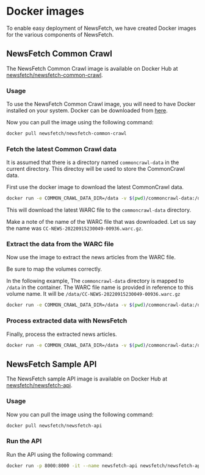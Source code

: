 # Docker images

To enable easy deployment of NewsFetch, we have created Docker images for the various components of NewsFetch.

## NewsFetch Common Crawl

The NewsFetch Common Crawl image is available on Docker Hub at [newsfetch/newsfetch-common-crawl](https://hub.docker.com/r/newsfetch/newsfetch-common-crawl).

### Usage

To use the NewsFetch Common Crawl image, you will need to have Docker installed on your system. Docker can be downloaded from [here](https://www.docker.com/products/docker-desktop).

Now you can pull the image using the following command:

```bash
docker pull newsfetch/newsfetch-common-crawl
```

### Fetch the latest Common Crawl data

It is assumed that there is a directory named `commoncrawl-data` in the current directory.
This directoy will be used to store the CommonCrawl data.

First use the docker image to download the latest CommonCrawl data.

```bash
docker run -e COMMON_CRAWL_DATA_DIR=/data -v $(pwd)/commoncrawl-data:/data -it --name newsfetch-download-warc newsfetch/newsfetch-common-crawl sh ./get_latest_warc.sh
```

This will download the latest WARC file to the `commoncrawl-data` directory.

Make a note of the name of the WARC file that was downloaded.
Let us say the name was `CC-NEWS-20220915230049-00936.warc.gz`.

### Extract the data from the WARC file

Now use the image to extract the news articles from the WARC file.

Be sure to map the volumes correctly.

In the following example, The `commoncrawl-data` directory is mapped to `/data` in the container.
The WARC file name is provided in reference to this volume name.
It will be `/data/CC-NEWS-20220915230049-00936.warc.gz`

```bash
docker run -e COMMON_CRAWL_DATA_DIR=/data -v $(pwd)/commoncrawl-data:/data -it --name newsfetch-extract-warc newsfetch/newsfetch-common-crawl sh ./extract_warc.sh /data/CC-NEWS-20220915230049-00936.warc.gz
```

### Process extracted data with NewsFetch

Finally, process the extracted news articles.

```bash
docker run -e COMMON_CRAWL_DATA_DIR=/data -v $(pwd)/commoncrawl-data:/data -it --name newsfetch-process-warc newsfetch/newsfetch-common-crawl sh ./process_extracted_warc_files.sh /data/CC-NEWS-20220915230049-00936.warc.gz
```

## NewsFetch Sample API

The NewsFetch sample API image is available on Docker Hub at [newsfetch/newsfetch-api](https://hub.docker.com/r/newsfetch/newsfetch-api).

### Usage

Now you can pull the image using the following command:

```bash
docker pull newsfetch/newsfetch-api
```

### Run the API

Run the API using the following command:

```bash
docker run -p 8000:8000 -it --name newsfetch-api newsfetch/newsfetch-api
```